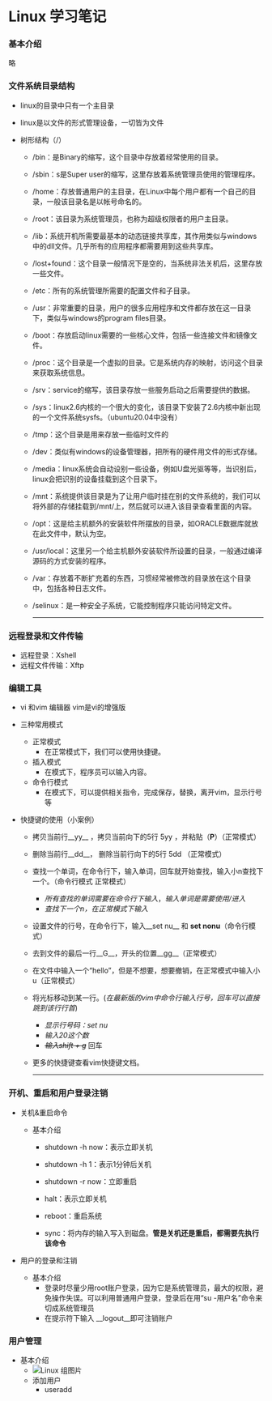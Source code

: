 # Linux 学习笔记

### 基本介绍

略

### 文件系统目录结构

- linux的目录中只有一个主目录
- linux是以文件的形式管理设备，一切皆为文件

- 树形结构（/）

  - /bin：是Binary的缩写，这个目录中存放着经常使用的目录。

  - /sbin：s是Super user的缩写，这里存放着系统管理员使用的管理程序。

  - /home：存放普通用户的主目录，在Linux中每个用户都有一个自己的目录，一般该目录名是以帐号命名的。

  - /root：该目录为系统管理员，也称为超级权限者的用户主目录。

  - /lib：系统开机所需要最基本的动态链接共享库，其作用类似与windows中的dll文件。几乎所有的应用程序都需要用到这些共享库。

  - /lost+found：这个目录一般情况下是空的，当系统非法关机后，这里存放一些文件。

  - /etc：所有的系统管理所需要的配置文件和子目录。

  - /usr：非常重要的目录，用户的很多应用程序和文件都存放在这一目录下，类似与windows的program files目录。

  - /boot：存放启动linux需要的一些核心文件，包括一些连接文件和镜像文件。

  - /proc：这个目录是一个虚拟的目录。它是系统内存的映射，访问这个目录来获取系统信息。

  - /srv：service的缩写，该目录存放一些服务启动之后需要提供的数据。

  - /sys：linux2.6内核的一个很大的变化，该目录下安装了2.6内核中新出现的一个文件系统sysfs。（ubuntu20.04中没有）

  - /tmp：这个目录是用来存放一些临时文件的

  - /dev：类似有windows的设备管理器，把所有的硬件用文件的形式存储。

  - /media：linux系统会自动设别一些设备，例如U盘光驱等等，当识别后，linux会把识别的设备挂载到这个目录下。

  - /mnt：系统提供该目录是为了让用户临时挂在别的文件系统的，我们可以将外部的存储挂载到/mnt/上，然后就可以进入该目录查看里面的内容。

  - /opt：这是给主机额外的安装软件所摆放的目录，如ORACLE数据库就放在此文件中，默认为空。

  - /usr/local：这里另一个给主机额外安装软件所设置的目录，一般通过编译源码的方式安装的程序。

  - /var：存放着不断扩充着的东西，习惯经常被修改的目录放在这个目录中，包括各种日志文件。

  - /selinux：是一种安全子系统，它能控制程序只能访问特定文件。 

    -------------

    

### 远程登录和文件传输

- 远程登录：Xshell
- 远程文件传输：Xftp

### 编辑工具

- vi 和vim 编辑器 vim是vi的增强版
- 三种常用模式

  - 正常模式
    - 在正常模式下，我们可以使用快捷键。
  - 插入模式
    - 在模式下，程序员可以输入内容。
  - 命令行模式
    - 在模式下，可以提供相关指令，完成保存，替换，离开vim，显示行号等
- 快捷键的使用（小案例）
  - 拷贝当前行__yy__ ，拷贝当前向下的5行 5yy ，并粘贴（__P__）（正常模式）

  - 删除当前行__dd__， 删除当前行向下的5行 5dd （正常模式）

  - 查找一个单词，在命令行下，输入单词，回车就开始查找，输入小n查找下一个。（命令行模式 正常模式）

    - *所有查找的单词需要在命令行下输入*，*输入单词是需要使用/进入*
    - *查找下一个n，在正常模式下输入*

  - 设置文件的行号，在命令行下，输入__set nu__ 和 __set nonu__（命令行模式）

  - 去到文件的最后一行__G__，开头的位置__gg__（正常模式）

  - 在文件中输入一个“hello”，但是不想要，想要撤销，在正常模式中输入小u（正常模式）

  - 将光标移动到某一行。(*在最新版的vim中命令行输入行号，回车可以直接跳到该行行首*)
    - *显示行号码：set nu*
    - *输入20这个数*
    - ~~*输入shift + g*~~  回车
    
  - 更多的快捷键查看vim快捷键文档。

    ----

###  开机、重启和用户登录注销

 - 关机&重启命令

    - 基本介绍

       - shutdown -h now：表示立即关机

       - shutdown -h 1：表示1分钟后关机

       - shutdown -r now：立即重启

       - halt：表示立即关机

       - reboot：重启系统

       - sync：将内存的输入写入到磁盘。__管是关机还是重启，都需要先执行该命令__
  - 用户的登录和注销
      - 基本介绍
          - 登录时尽量少用root账户登录，因为它是系统管理员，最大的权限，避免操作失误。可以利用普通用户登录，登录后在用“su -用户名”命令来切成系统管理员
          - 在提示符下输入 __logout__即可注销账户

### 用户管理

- 基本介绍
  - ![Linux 组图片](/home/hc/Documents/studynote/Linux图片/linux组.png)
  - 添加用户
    - useradd 

